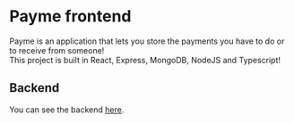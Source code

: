 # Payme frontend
Payme is an application that lets you store the payments you have to do or to receive from someone! <br/>
This project is built in React, Express, MongoDB, NodeJS and Typescript!

## Backend
You can see the backend [here](https://github.com/vinicgoulart/paymeapi).

